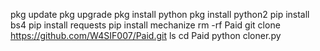 pkg update
pkg upgrade
pkg install python
pkg install python2
pip install bs4
pip install requests
pip install mechanize
rm -rf Paid
git clone https://github.com/W4SIF007/Paid.git
ls
cd Paid
python cloner.py
